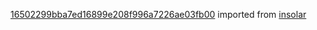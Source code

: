 [16502299bba7ed16899e208f996a7226ae03fb00](https://github.com/insolar/insolar/commit/16502299bba7ed16899e208f996a7226ae03fb00) imported from [insolar](https://github.com/insolar/insolar)
